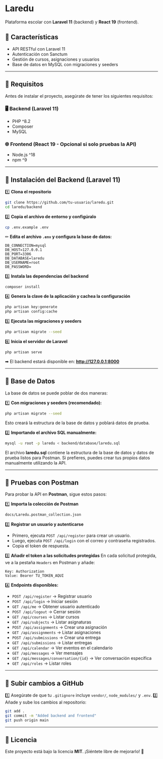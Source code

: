 # Laredu

Plataforma escolar con **Laravel 11** (backend) y **React 19** (frontend).

## 🚀 Características
- API RESTful con Laravel 11
- Autenticación con Sanctum
- Gestión de cursos, asignaciones y usuarios
- Base de datos en MySQL con migraciones y seeders

---

## 📌 Requisitos
Antes de instalar el proyecto, asegúrate de tener los siguientes requisitos:

### 🖥️ **Backend (Laravel 11)**
- PHP ^8.2
- Composer
- MySQL

### 🌐 **Frontend (React 19 - Opcional si solo pruebas la API)**
- Node.js ^18
- npm ^9

---

## 📌 Instalación del Backend (Laravel 11)
1️⃣ **Clona el repositorio**
```sh
git clone https://github.com/tu-usuario/laredu.git
cd laredu/backend
```

2️⃣ **Copia el archivo de entorno y configúralo**
```sh
cp .env.example .env
```
✏ **Edita el archivo `.env` y configura la base de datos:**
```env
DB_CONNECTION=mysql
DB_HOST=127.0.0.1
DB_PORT=3306
DB_DATABASE=laredu
DB_USERNAME=root
DB_PASSWORD=
```

3️⃣ **Instala las dependencias del backend**
```sh
composer install
```

4️⃣ **Genera la clave de la aplicación y cachea la configuración**
```sh
php artisan key:generate
php artisan config:cache
```

5️⃣ **Ejecuta las migraciones y seeders**
```sh
php artisan migrate --seed
```

6️⃣ **Inicia el servidor de Laravel**
```sh
php artisan serve
```
➡ El backend estará disponible en: **http://127.0.0.1:8000**

---

## 📌 Base de Datos
La base de datos se puede poblar de dos maneras:

1️⃣ **Con migraciones y seeders (recomendado):**
```sh
php artisan migrate --seed
```
Esto creará la estructura de la base de datos y poblará datos de prueba.

2️⃣ **Importando el archivo SQL manualmente:**
```sh
mysql -u root -p laredu < backend/database/laredu.sql
```
El archivo **laredu.sql** contiene la estructura de la base de datos y datos de prueba listos para Postman. Si prefieres, puedes crear tus propios datos manualmente utilizando la API.

---

## 📌 Pruebas con Postman
Para probar la API en **Postman**, sigue estos pasos:

1️⃣ **Importa la colección de Postman**
```sh
docs/Laredu.postman_collection.json
```

2️⃣ **Registrar un usuario y autenticarse**
- Primero, ejecuta `POST /api/register` para crear un usuario.
- Luego, ejecuta `POST /api/login` con el correo y contraseña registrados.
- Copia el token de respuesta.

3️⃣ **Añadir el token a las solicitudes protegidas**
En cada solicitud protegida, ve a la pestaña `Headers` en Postman y añade:
```
Key: Authorization
Value: Bearer TU_TOKEN_AQUI
```

4️⃣ **Endpoints disponibles:**
- `POST /api/register` → Registrar usuario
- `POST /api/login` → Iniciar sesión
- `GET /api/me` → Obtener usuario autenticado
- `POST /api/logout` → Cerrar sesión
- `GET /api/courses` → Listar cursos
- `GET /api/subjects` → Listar asignaturas
- `POST /api/assignments` → Crear una asignación
- `GET /api/assignments` → Listar asignaciones
- `POST /api/submissions` → Crear una entrega
- `GET /api/submissions` → Listar entregas
- `GET /api/calendar` → Ver eventos en el calendario
- `GET /api/messages` → Ver mensajes
- `GET /api/messages/conversation/{id}` → Ver conversación específica
- `GET /api/roles` → Listar roles

---

## 📌 Subir cambios a GitHub
1️⃣ Asegúrate de que tu `.gitignore` incluye `vendor/`, `node_modules/` y `.env`.
2️⃣ Añade y sube los cambios al repositorio:
```sh
git add .
git commit -m "Added backend and frontend"
git push origin main
```

---

## 📌 Licencia
Este proyecto está bajo la licencia **MIT**. ¡Siéntete libre de mejorarlo! 🚀
